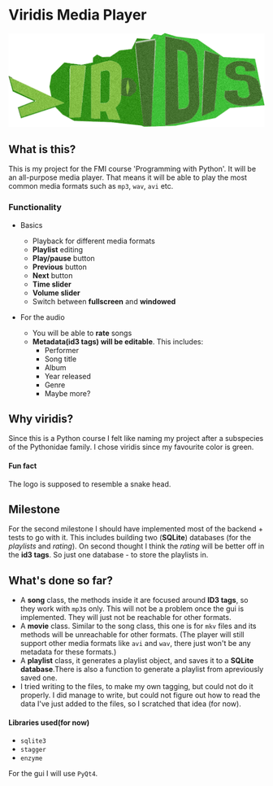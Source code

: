 Viridis Media Player
====================

![alt tag](viridis.bmp)


What is this?
-------------

This is my project for the FMI course 'Programming with Python'.
It will be an all-purpose media player. That means it will be able to play the most common media formats such as `mp3`, `wav`, `avi` etc.

### Functionality

* Basics
	- Playback for different media formats
	- __Playlist__ editing
	- __Play/pause__ button
	- __Previous__ button
	- __Next__ button
	- __Time slider__
	- __Volume slider__
	- Switch between __fullscreen__ and __windowed__

* For the audio
	- You will be able to __rate__ songs
	- __Metadata(id3 tags) will be editable__. This includes:
		+ Performer
		+ Song title
		+ Album
		+ Year released
		+ Genre
		+ Maybe more?

Why viridis?
------------

Since this is a Python course I felt like naming my project after a subspecies of the Pythonidae family.
I chose viridis since my favourite color is green.

#### Fun fact

The logo is supposed to resemble a snake head.

Milestone
---------

For the second milestone I should have implemented most of the backend + tests to go with it.
This includes building two (__SQLite__) databases (for the _playlists_ and _rating_).
On second thought I think the _rating_ will be better off in the __id3 tags__. So just one database - to store the playlists in.

What's done so far?
-------------------
* A __song__ class, the methods inside it are focused around __ID3 tags__, so they work with `mp3`s only. This will not be a problem once the gui is implemented. They will just not be reachable for other formats.
* A __movie__ class. Similar to the song class, this one is for `mkv` files and its methods will be unreachable for other formats. (The player will still support other media formats like `avi` and `wav`, there just won't be any metadata for these formats.)
* A __playlist__ class, it generates a playlist object, and saves it to a __SQLite database__.There is also a function to generate a playlist from apreviously saved one.
* I tried writing to the files, to make my own tagging, but could not do it properly. I did manage to write, but could not figure out how to read the data I've just added to the files, so I scratched that idea (for now).

#### Libraries used(for now)
* `sqlite3`
* `stagger`
* `enzyme`

For the gui I will use `PyQt4`.